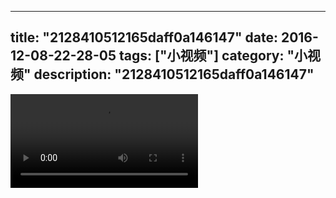 
---
title: "2128410512165daff0a146147"
date: 2016-12-08-22-28-05
tags: ["小视频"]
category: "小视频"
description: "2128410512165daff0a146147"
---
<video src="http://ohtsqip0g.bkt.clouddn.com/2128410512165daff0a146147.mp4" controls="controls"></video>
